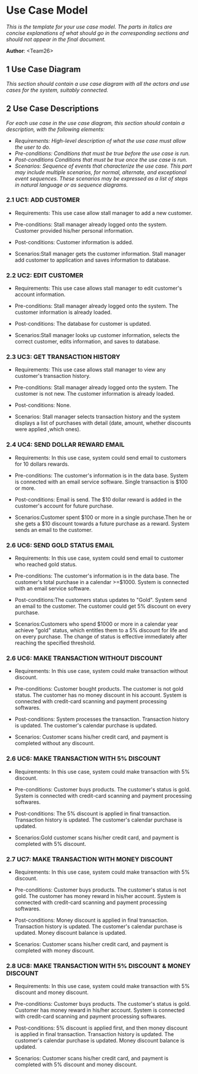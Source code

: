 # Use Case Model

*This is the template for your use case model. The parts in italics are concise explanations of what should go in the corresponding sections and should not appear in the final document.*

**Author**: \<Team26\>

## 1 Use Case Diagram

*This section should contain a use case diagram with all the actors and use cases for the system, suitably connected.*

## 2 Use Case Descriptions

*For each use case in the use case diagram, this section should contain a description, with the following elements:*

- *Requirements: High-level description of what the use case must allow the user to do.*
- *Pre-conditions: Conditions that must be true before the use case is run.*
- *Post-conditions Conditions that must be true once the use case is run.*
- *Scenarios: Sequence of events that characterize the use case. This part may include multiple scenarios, for normal, alternate, and exceptional event sequences. These scenarios may be expressed as a list of steps in natural language or as sequence diagrams.*

### 2.1 UC1: ADD CUSTOMER
- Requirements: This use case allow stall manager to add a new customer.

- Pre-conditions: Stall manager already logged onto the system. Customer provided his/her personal information.

- Post-conditions: Customer information is added.

- Scenarios:Stall manager gets the customer information. Stall manager add customer to application and saves information to database. 

### 2.2 UC2: EDIT CUSTOMER
- Requirements: This use case allows stall manager to edit customer's account information.

- Pre-conditions: Stall manager already logged onto the system. The customer information is already loaded.

- Post-conditions: The database for customer is updated.

- Scenarios:Stall manager looks up customer information, selects the correct customer, edits information, and saves to database. 

### 2.3 UC3: GET TRANSACTION HISTORY
- Requirements: This use case allows stall manager to view any customer's transaction history.

- Pre-conditions: Stall manager already logged onto the system. The customer is not new. The customer information is already loaded.

- Post-conditions: None.
- Scenarios: Stall manager selects transaction history and the system displays a list of purchases with detail (date, amount, whether discounts were applied ,which ones).


### 2.4 UC4: SEND DOLLAR REWARD EMAIL
- Requirements: In this use case, system could send email to customers for 10 dollars rewards.

- Pre-conditions: The customer's information is in the data base. System is connected with an email service software. Single transaction is $100 or more.
- Post-conditions: Email is send. The $10 dollar reward is added in the customer's account for future purchase.

- Scenarios:Customer spent $100 or more in a single purchase.Then he or she gets a $10 discount towards a future purchase as a reward. System sends an email to the customer.

### 2.6 UC6: SEND GOLD STATUS EMAIL
- Requirements: In this use case, system could send email to customer who reached gold status.

- Pre-conditions: The customer's information is in the data base. The customer's total purchase in a calendar >=$1000. System is connected with an email service software. 

- Post-conditions:The customers status updates to "Gold". System send an email to the customer. The customer could get 5% discount on every purchase.

- Scenarios:Customers who spend $1000 or more in a calendar year achieve "gold" status, which entitles them to a 5% discount for life and on every purchase. The change of status is effective immediately after reaching the specified threshold. 

### 2.6 UC6: MAKE TRANSACTION WITHOUT DISCOUNT
- Requirements: In this use case, system could make transaction without discount.

- Pre-conditions: Customer bought products. The customer is not gold status. The customer has no money discount in his account. System is connected with credit-card scanning and payment processing softwares. 

- Post-conditions: System processes the transaction. Transaction history is updated. The customer's calendar purchase is updated.
 
- Scenarios: Customer scans his/her credit card, and payment is completed without any discount.

### 2.6 UC6: MAKE TRANSACTION WITH 5% DISCOUNT
- Requirements: In this use case, system could make transaction with 5% discount.

- Pre-conditions: Customer buys products. The customer's status is gold. System is connected with credit-card scanning and payment processing softwares.

- Post-conditions: The 5% discount is applied in final transaction. Transaction history is updated. The customer's calendar purchase is updated.

- Scenarios:Gold customer scans his/her credit card, and payment is completed with 5% discount.

### 2.7 UC7: MAKE TRANSACTION WITH MONEY DISCOUNT
- Requirements: In this use case, system could make transaction with 5% discount.

- Pre-conditions: Customer buys products. The customer's status is not gold. The customer has money reward in his/her account. System is connected with credit-card scanning and payment processing softwares.

- Post-conditions: Money discount is applied in final transaction. Transaction history is updated. The customer's calendar purchase is updated. Money discount balance is updated.

- Scenarios: Customer scans his/her credit card, and payment is completed with money discount.

### 2.8 UC8: MAKE TRANSACTION WITH 5% DISCOUNT & MONEY DISCOUNT
- Requirements: In this use case, system could make transaction with 5% discount and money discount.

- Pre-conditions: Customer buys products. The customer's status is gold. Customer has money reward in his/her account. System is connected with credit-card scanning and payment processing softwares.

- Post-conditions: 5% discount is applied first, and then money discount is applied in final transaction. Transaction history is updated. The customer's calendar purchase is updated. Money discount balance is updated.

- Scenarios: Customer scans his/her credit card, and payment is completed with 5% discount and money discount.

